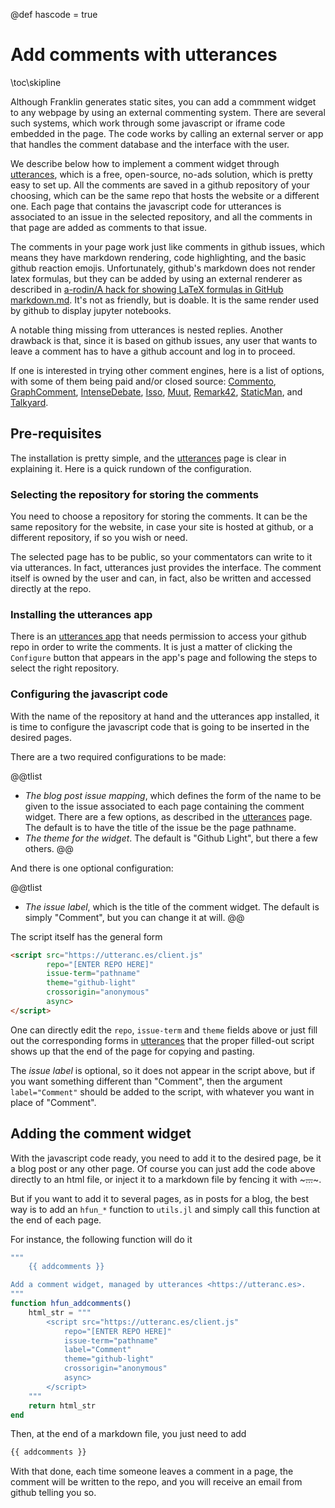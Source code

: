 @def hascode = true

# Add comments with utterances

\toc\skipline

Although Franklin generates static sites, you can add a commment widget to any  webpage by using an external commenting system. There are several such systems, which work through some javascript or iframe code embedded in the page. The code works by calling an external server or app that handles the comment database and the interface with the user.

We describe below how to implement a comment widget through [utterances](https://utteranc.es), which is a free, open-source, no-ads solution, which is pretty easy to set up. All the comments are saved in a github repository of your choosing, which can be the same repo that hosts the website or a different one. Each page that contains the javascript code for utterances is associated to an issue in the selected repository, and all the comments in that page are added as comments to that issue.

The comments in your page work just like comments in github issues, which means they have markdown rendering, code highlighting, and the basic github reaction emojis. Unfortunately, github's markdown does not render latex formulas, but they can be added by using an external renderer as described in [
a-rodin/A hack for showing LaTeX formulas in GitHub markdown.md](https://gist.github.com/a-rodin/fef3f543412d6e1ec5b6cf55bf197d7b). It's not as friendly, but is doable. It is the same render used by github to display jupyter notebooks.

A notable thing missing from utterances is nested replies. Another drawback is that, since it is based on github issues, any user that wants to leave a comment has to have a github account and log in to proceed.

If one is interested in trying other comment engines, here is a list of options, with some of them being paid and/or closed source: [Commento](https://commento.io), [GraphComment](https://graphcomment.com/en/), [IntenseDebate](https://intensedebate.com), [Isso](https://posativ.org/isso/),  [Muut](https://muut.com), [Remark42](https://github.com/umputun/remark42), [StaticMan](https://staticman.net), and [Talkyard](https://www.talkyard.io).

## Pre-requisites

The installation is pretty simple, and the [utterances](https://utteranc.es) page is clear in explaining it. Here is a quick rundown of the configuration.

### Selecting the repository for storing the comments

You need to choose a repository for storing the comments. It can be the same repository for the website, in case your site is hosted at github, or a different repository, if so you wish or need.

The selected page has to be public, so your commentators can write to it via utterances. In fact, utterances just provides the interface. The comment itself is owned by the user and can, in fact, also be written and accessed directly at the repo.

### Installing the utterances app

There is an [utterances app](https://github.com/apps/utterances) that needs permission to access your github repo in order to write the comments. It is just a matter of clicking the `Configure` button that appears in the app's page and following the steps to select the right repository.

### Configuring the javascript code

With the name of the repository at hand and the utterances app installed, it is time to configure the javascript code that is going to be inserted in the desired pages.

There are a two required configurations to be made:

@@tlist
- *The blog post issue mapping*, which defines the form of the name to be given to the issue associated to each page containing the comment widget. There are a few options, as described in the [utterances](https://utteranc.es) page. The default is to have the title of the issue be the page pathname.
- *The theme for the widget*. The default is "Github Light", but there a few others.
@@

And there is one optional configuration:

@@tlist
- *The issue label*, which is the title of the comment widget. The default is simply "Comment", but you can change it at will.
@@

The script itself has the general form

```html
<script src="https://utteranc.es/client.js"
        repo="[ENTER REPO HERE]"
        issue-term="pathname"
        theme="github-light"
        crossorigin="anonymous"
        async>
</script>
```

One can directly edit the `repo`, `issue-term` and `theme` fields above or just fill out the corresponding forms in [utterances](https://utteranc.es) that the proper filled-out script shows up that the end of the page for copying and pasting.

The *issue label* is optional, so it does not appear in the script above, but if you want something different than "Comment", then the argument `label="Comment"` should be added to the script, with whatever you want in place of "Comment".

## Adding the comment widget

With the javascript code ready, you need to add it to the desired page, be it a blog post or any other page. Of course you can just add the code above directly to an html file, or inject it to a markdown file by fencing it with ~~~...~~~.

But if you want to add it to several pages, as in posts for a blog, the best way is to add an `hfun_*` function to `utils.jl` and simply call this function at the end of each page.

For instance, the following function will do it

```julia
"""
    {{ addcomments }}

Add a comment widget, managed by utterances <https://utteranc.es>.
"""
function hfun_addcomments()
    html_str = """
        <script src="https://utteranc.es/client.js"
            repo="[ENTER REPO HERE]"
            issue-term="pathname"
            label="Comment"
            theme="github-light"
            crossorigin="anonymous"
            async>
        </script>
    """
    return html_str
end
```

Then, at the end of a markdown file, you just need to add

```html
{{ addcomments }}
```

With that done, each time someone leaves a comment in a page, the comment will be written to the repo, and you will receive an email from github telling you so.
